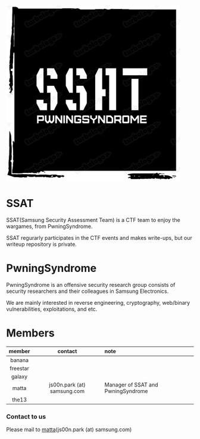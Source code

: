 ![img](ssat_logo_black.png)

# SSAT 

SSAT(Samsung Security Assessment Team) is a CTF team to enjoy the wargames, from PwningSyndrome.

SSAT regurarly participates in the CTF events and makes write-ups, but our writeup repository is private.

# PwningSyndrome

PwningSyndrome is an offensive security research group consists of security researchers and their colleagues in Samsung Electronics.

We are mainly interested in reverse engineering, cryptography, web/binary vulnerabilities, exploitations, and etc.

# Members

| member   | contact | note |
|:--------:|:-------:|:-----|
| banana   |         |      |
| freestar |         |      |
| galaxy   |         |      |
| matta    | js00n.park (at) samsung.com | Manager of SSAT and PwningSyndrome |
| the13    |         |      |



### Contact to us

Please mail to [matta](https://me.matta.kr)(js00n.park (at) samsung.com)
